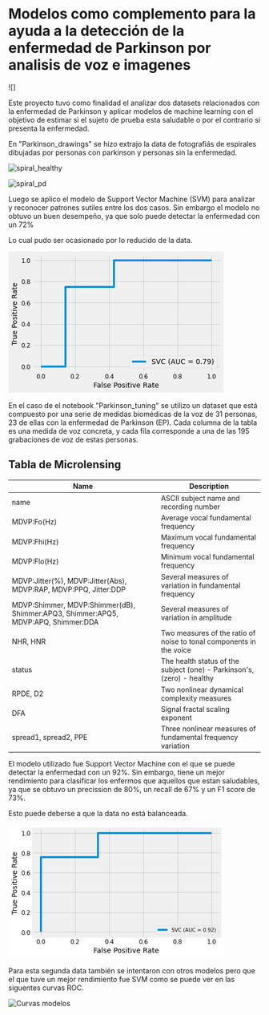 # Modelos como complemento para la ayuda a la detección de la enfermedad de Parkinson por analisis de voz e imagenes

![]

Este proyecto tuvo como finalidad el analizar dos datasets relacionados con la enfermedad de Parkinson y aplicar modelos de machine learning con el objetivo de estimar si el sujeto de prueba esta saludable o por el contrario si presenta la enfermedad. 

En "Parkinson_drawings" se hizo extrajo la data de fotografiás de espirales dibujadas por personas con parkinson y personas sin la enfermedad. 

![spiral_healthy]()

![spiral_pd]()

Luego se aplico el modelo de Support Vector Machine (SVM) para analizar y reconocer patrones sutiles entre los dos casos. Sin embargo el modelo no obtuvo un buen desempeño, ya que solo puede detectar la enfermedad con un 72%

Lo cual pudo ser ocasionado por lo reducido de la data. 

![Curva ROC imagen](model_image.png)

En el caso de el notebook "Parkinson_tuning" se utilizo un dataset que está compuesto por una serie de medidas biomédicas de la voz de 31 personas, 23 de ellas con la enfermedad de Parkinson (EP). Cada columna de la tabla es una medida de voz concreta, y cada fila corresponde a una de las 195 grabaciones de voz de estas personas.

## Tabla de Microlensing

| Name  | Description |
| ------------- | ------------- |
| name	  | ASCII subject name and recording number |
| MDVP:Fo(Hz)	  | Average vocal fundamental frequency |
| MDVP:Fhi(Hz) | Maximum vocal fundamental frequency |
| MDVP:Flo(Hz)	 | Minimum vocal fundamental frequency |
| MDVP:Jitter(%), MDVP:Jitter(Abs), MDVP:RAP, MDVP:PPQ, Jitter:DDP | Several measures of variation in fundamental frequency |
| MDVP:Shimmer, MDVP:Shimmer(dB), Shimmer:APQ3, Shimmer:APQ5, MDVP:APQ, Shimmer:DDA  |Several measures of variation in amplitude |
|NHR, HNR | Two measures of the ratio of noise to tonal components in the voice |
| status | The health status of the subject (one) - Parkinson's, (zero) - healthy |
| RPDE, D2 | Two nonlinear dynamical complexity measures  |
| DFA  | Signal fractal scaling exponent
| spread1, spread2, PPE  |Three nonlinear measures of fundamental frequency variation |

El modelo utilizado fue Support Vector Machine con el que se puede detectar la enfermedad con un 92%. Sin embargo, tiene un mejor rendimiento para clasificar los enfermos que aquellos que estan saludables, ya que se obtuvo un precission de 80%, un recall de 67% y un F1 score de 73%.

Esto puede deberse a que la data no está balanceada.

![Curva ROC voz](model_voice.png)

Para esta segunda data también se intentaron con otros modelos pero que el que tuve un mejor rendimiento fue SVM como se puede ver en las siguentes curvas ROC. 

![Curvas modelos](models_curves.png)

